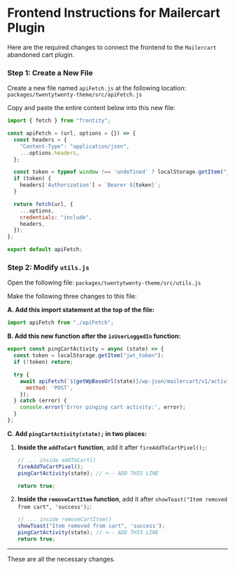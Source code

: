 # Frontend Instructions for Mailercart Plugin

Here are the required changes to connect the frontend to the `Mailercart` abandoned cart plugin.

### Step 1: Create a New File

Create a new file named `apiFetch.js` at the following location:
`packages/twentytwenty-theme/src/apiFetch.js`

Copy and paste the entire content below into this new file:

```javascript
import { fetch } from "frontity";

const apiFetch = (url, options = {}) => {
  const headers = {
    "Content-Type": "application/json",
    ...options.headers,
  };

  const token = typeof window !== 'undefined' ? localStorage.getItem("jwt_token") : null;
  if (token) {
    headers['Authorization'] = `Bearer ${token}`;
  }

  return fetch(url, {
    ...options,
    credentials: "include",
    headers,
  });
};

export default apiFetch;
```

### Step 2: Modify `utils.js`

Open the following file:
`packages/twentytwenty-theme/src/utils.js`

Make the following three changes to this file:

**A. Add this import statement at the top of the file:**

```javascript
import apiFetch from "./apiFetch";
```

**B. Add this new function after the `isUserLoggedIn` function:**

```javascript
export const pingCartActivity = async (state) => {
  const token = localStorage.getItem("jwt_token");
  if (!token) return;

  try {
    await apiFetch(`${getWpBaseUrl(state)}/wp-json/mailercart/v1/activity`, {
      method: 'POST',
    });
  } catch (error) {
    console.error('Error pinging cart activity:', error);
  }
};
```

**C. Add `pingCartActivity(state);` in two places:**

1.  **Inside the `addToCart` function**, add it after `fireAddToCartPixel();`:

    ```javascript
    // ... inside addToCart()
    fireAddToCartPixel();
    pingCartActivity(state); // <-- ADD THIS LINE

    return true;
    ```

2.  **Inside the `removeCartItem` function**, add it after `showToast("Item removed from cart", 'success');`:

    ```javascript
    // ... inside removeCartItem()
    showToast("Item removed from cart", 'success');
    pingCartActivity(state); // <-- ADD THIS LINE
    return true;
    ```

--- 

These are all the necessary changes.
